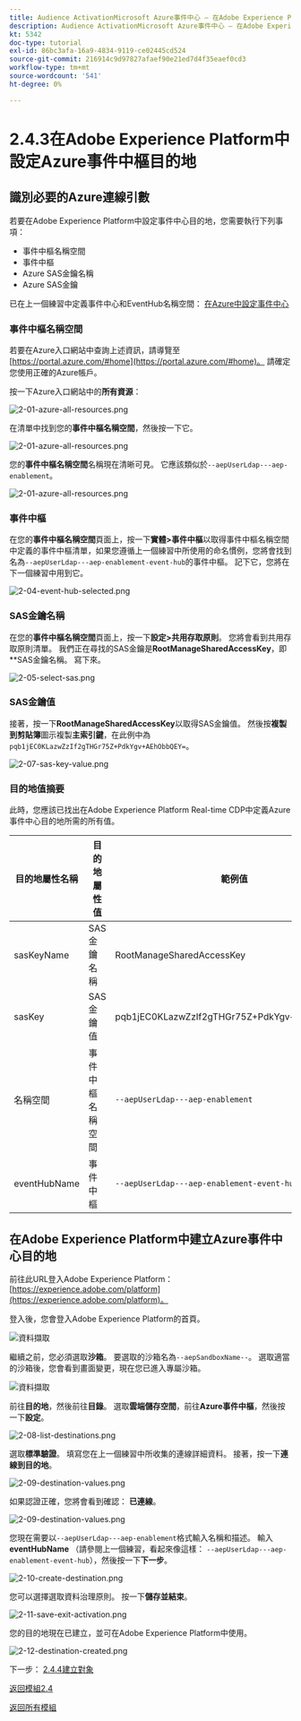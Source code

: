 ```yaml
---
title: Audience ActivationMicrosoft Azure事件中心 — 在Adobe Experience Platform中設定事件中心RTCDP目的地
description: Audience ActivationMicrosoft Azure事件中心 — 在Adobe Experience Platform中設定事件中心RTCDP目的地
kt: 5342
doc-type: tutorial
exl-id: 86bc3afa-16a9-4834-9119-ce02445cd524
source-git-commit: 216914c9d97827afaef90e21ed7d4f35eaef0cd3
workflow-type: tm+mt
source-wordcount: '541'
ht-degree: 0%

---
```


# 2.4.3在Adobe Experience Platform中設定Azure事件中樞目的地

## 識別必要的Azure連線引數

若要在Adobe Experience Platform中設定事件中心目的地，您需要執行下列事項：

- 事件中樞名稱空間
- 事件中樞
- Azure SAS金鑰名稱
- Azure SAS金鑰

已在上一個練習中定義事件中心和EventHub名稱空間： [在Azure中設定事件中心](./ex2.md)

### 事件中樞名稱空間

若要在Azure入口網站中查詢上述資訊，請導覽至[https://portal.azure.com/#home](https://portal.azure.com/#home)。 請確定您使用正確的Azure帳戶。

按一下Azure入口網站中的&#x200B;**所有資源**：

![2-01-azure-all-resources.png](./images/201azureallresources.png)

在清單中找到您的&#x200B;**事件中樞名稱空間**，然後按一下它。

![2-01-azure-all-resources.png](./images/201azureallresources1.png)

您的&#x200B;**事件中樞名稱空間**&#x200B;名稱現在清晰可見。 它應該類似於`--aepUserLdap---aep-enablement`。

![2-01-azure-all-resources.png](./images/201azureallresources2.png)

### 事件中樞

在您的&#x200B;**事件中樞名稱空間**&#x200B;頁面上，按一下&#x200B;**實體>事件中樞**&#x200B;以取得事件中樞名稱空間中定義的事件中樞清單，如果您遵循上一個練習中所使用的命名慣例，您將會找到名為`--aepUserLdap---aep-enablement-event-hub`的事件中樞。 記下它，您將在下一個練習中用到它。

![2-04-event-hub-selected.png](./images/204eventhubselected.png)

### SAS金鑰名稱

在您的&#x200B;**事件中樞名稱空間**&#x200B;頁面上，按一下&#x200B;**設定>共用存取原則**。 您將會看到共用存取原則清單。 我們正在尋找的SAS金鑰是&#x200B;**RootManageSharedAccessKey**，即**SAS金鑰名稱。 寫下來。

![2-05-select-sas.png](./images/205selectsas.png)

### SAS金鑰值

接著，按一下&#x200B;**RootManageSharedAccessKey**&#x200B;以取得SAS金鑰值。 然後按&#x200B;**複製到剪貼簿**&#x200B;圖示複製&#x200B;**主索引鍵**，在此例中為`pqb1jEC0KLazwZzIf2gTHGr75Z+PdkYgv+AEhObbQEY=`。

![2-07-sas-key-value.png](./images/207saskeyvalue.png)

### 目的地值摘要

此時，您應該已找出在Adobe Experience Platform Real-time CDP中定義Azure事件中心目的地所需的所有值。

| 目的地屬性名稱 | 目的地屬性值 | 範例值 |
|---|---|---|
| sasKeyName | SAS金鑰名稱 | RootManageSharedAccessKey |
| sasKey | SAS金鑰值 | pqb1jEC0KLazwZzIf2gTHGr75Z+PdkYgv+AEhObbQEY= |
| 名稱空間 | 事件中樞名稱空間 | `--aepUserLdap---aep-enablement` |
| eventHubName | 事件中樞 | `--aepUserLdap---aep-enablement-event-hub` |

## 在Adobe Experience Platform中建立Azure事件中心目的地

前往此URL登入Adobe Experience Platform： [https://experience.adobe.com/platform](https://experience.adobe.com/platform)。

登入後，您會登入Adobe Experience Platform的首頁。

![資料擷取](./../../../modules/datacollection/module1.2/images/home.png)

繼續之前，您必須選取&#x200B;**沙箱**。 要選取的沙箱名為``--aepSandboxName--``。 選取適當的沙箱後，您會看到畫面變更，現在您已進入專屬沙箱。

![資料擷取](./../../../modules/datacollection/module1.2/images/sb1.png)

前往&#x200B;**目的地**，然後前往&#x200B;**目錄**。 選取&#x200B;**雲端儲存空間**，前往&#x200B;**Azure事件中樞**，然後按一下&#x200B;**設定**。

![2-08-list-destinations.png](./images/208listdestinations.png)

選取&#x200B;**標準驗證**。 填寫您在上一個練習中所收集的連線詳細資料。 接著，按一下&#x200B;**連線到目的地**。

![2-09-destination-values.png](./images/209destinationvalues.png)

如果認證正確，您將會看到確認： **已連線**。

![2-09-destination-values.png](./images/209destinationvaluesa.png)

您現在需要以`--aepUserLdap---aep-enablement`格式輸入名稱和描述。 輸入&#x200B;**eventHubName** （請參閱上一個練習，看起來像這樣： `--aepUserLdap---aep-enablement-event-hub`），然後按一下&#x200B;**下一步**。

![2-10-create-destination.png](./images/210createdestination.png)

您可以選擇選取資料治理原則。 按一下&#x200B;**儲存並結束**。

![2-11-save-exit-activation.png](./images/211saveexitactivation.png)

您的目的地現在已建立，並可在Adobe Experience Platform中使用。

![2-12-destination-created.png](./images/212destinationcreated.png)

下一步： [2.4.4建立對象](./ex4.md)

[返回模組2.4](./segment-activation-microsoft-azure-eventhub.md)

[返回所有模組](./../../../overview.md)

